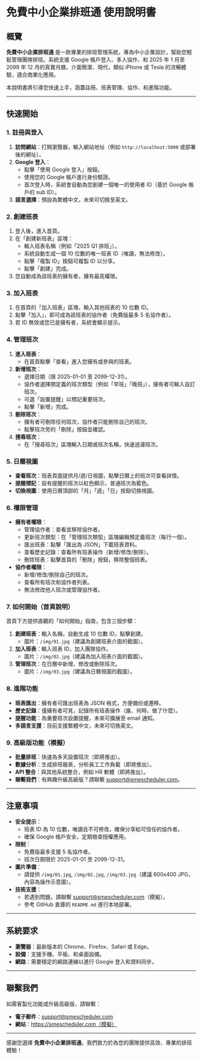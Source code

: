 # 免費中小企業排班通 使用說明書

## 概覽
**免費中小企業排班通** 是一款專業的排班管理系統，專為中小企業設計，幫助您輕鬆管理團隊排班。系統支援 Google 帳戶登入、多人協作、和 2025 年 1 月至 2099 年 12 月的真實月曆。介面簡潔、現代，類似 iPhone 或 Tesla 的流暢體驗，適合商業化應用。

本說明書將引導您快速上手，涵蓋註冊、班表管理、協作、和進階功能。

---

## 快速開始

### 1. 註冊與登入
1. **訪問網站**：打開瀏覽器，輸入網站地址（例如 `http://localhost:5000` 或部署後的網址）。
2. **Google 登入**：
   - 點擊「使用 Google 登入」按鈕。
   - 使用您的 Google 帳戶進行身份驗證。
   - 首次登入時，系統會自動為您創建一個唯一的使用者 ID（基於 Google 帳戶的 sub ID）。
3. **語言選擇**：預設為繁體中文，未來可切換至英文。

### 2. 創建班表
1. 登入後，進入首頁。
2. 在「創建新班表」區塊：
   - 輸入班表名稱（例如「2025 Q1 排班」）。
   - 系統自動生成一個 10 位數的唯一班表 ID（唯讀，無法修改）。
   - 點擊「複製 ID」按鈕可複製 ID 以分享。
   - 點擊「創建」完成。
3. 您自動成為該班表的擁有者，擁有最高權限。

### 3. 加入班表
1. 在首頁的「加入班表」區塊，輸入其他班表的 10 位數 ID。
2. 點擊「加入」，即可成為該班表的協作者（免費版最多 5 名協作者）。
3. 若 ID 無效或您已是擁有者，系統會顯示提示。

### 4. 管理班次
1. **進入班表**：
   - 在首頁點擊「查看」進入您擁有或參與的班表。
2. **新增班次**：
   - 選擇日期（限 2025-01-01 至 2099-12-31）。
   - 協作者選擇預定義的班次類型（例如「早班」「晚班」），擁有者可輸入自訂班次。
   - 可選「設置提醒」以標記重要班次。
   - 點擊「新增」完成。
3. **刪除班次**：
   - 擁有者可刪除任何班次，協作者只能刪除自己的班次。
   - 點擊班次旁的「刪除」按鈕並確認。
4. **搜尋班次**：
   - 在「搜尋班次」區塊輸入日期或班次名稱，快速過濾班次。

### 5. 日曆視圖
- **查看班次**：班表頁面提供月/週/日視圖，點擊日曆上的班次可查看詳情。
- **提醒標記**：設有提醒的班次以紅色顯示，普通班次為藍色。
- **切換視圖**：使用日曆頂部的「月」「週」「日」按鈕切換視圖。

### 6. 權限管理
- **擁有者權限**：
  - 管理協作者：查看並移除協作者。
  - 更新班次類型：在「管理班次類型」區塊編輯預定義班次（每行一個）。
  - 匯出班表：點擊「匯出為 JSON」下載班表資料。
  - 查看歷史記錄：查看所有班表操作（新增/修改/刪除）。
  - 刪除班表：點擊首頁的「刪除」按鈕，移除整個班表。
- **協作者權限**：
  - 新增/修改/刪除自己的班次。
  - 查看所有班次和協作者列表。
  - 無法修改他人班次或管理協作者。

### 7. 如何開始（首頁說明）
首頁下方提供直觀的「如何開始」指南，包含三個步驟：
1. **創建班表**：輸入名稱，自動生成 10 位數 ID，點擊創建。
   - 圖片：`/img/01.jpg`（建議為創建班表介面的截圖）。
2. **加入班表**：輸入班表 ID，加入團隊協作。
   - 圖片：`/img/02.jpg`（建議為加入班表介面的截圖）。
3. **管理班次**：在日曆中新增、修改或刪除班次。
   - 圖片：`/img/03.jpg`（建議為日曆視圖的截圖）。

### 8. 進階功能
- **班表匯出**：擁有者可匯出班表為 JSON 格式，方便備份或遷移。
- **歷史記錄**：僅擁有者可見，記錄所有班表操作（誰、何時、做了什麼）。
- **提醒功能**：為重要班次設置提醒，未來可擴展至 email 通知。
- **多語言支援**：目前支援繁體中文，未來可切換英文。

### 9. 高級版功能（模擬）
- **批量排班**：快速為多天設置班次（即將推出）。
- **數據分析**：生成排班報表，分析員工工作負載（即將推出）。
- **API 整合**：與其他系統整合，例如 HR 軟體（即將推出）。
- **聯繫我們**：有興趣升級高級版？請聯繫 support@smescheduler.com。

---

## 注意事項
- **安全提示**：
  - 班表 ID 為 10 位數，唯讀且不可修改，確保分享給可信任的協作者。
  - 確保 Google 帳戶安全，定期檢查授權應用。
- **限制**：
  - 免費版最多支援 5 名協作者。
  - 班次日期限於 2025-01-01 至 2099-12-31。
- **圖片準備**：
  - 請提供 `/img/01.jpg`, `/img/02.jpg`, `/img/03.jpg`（建議 600x400 JPG，內容為操作示意圖）。
- **技術支援**：
  - 若遇到問題，請聯繫 support@smescheduler.com（模擬）。
  - 參考 GitHub 倉庫的 `README.md` 進行本地部署。

---

## 系統要求
- **瀏覽器**：最新版本的 Chrome、Firefox、Safari 或 Edge。
- **設備**：支援手機、平板、和桌面設備。
- **網路**：需要穩定的網路連線以進行 Google 登入和資料同步。

---

## 聯繫我們
如需客製化功能或升級高級版，請聯繫：
- **電子郵件**：support@smescheduler.com
- **網站**：https://smescheduler.com（模擬）

---

感謝您選擇 **免費中小企業排班通**，我們致力於為您的團隊提供高效、專業的排班體驗！